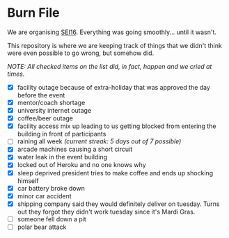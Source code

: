 # Burn File

We are organising [SEI16](http://seium.org). Everything was going smoothly... until it wasn't.

This repository is where we are keeping track of things that we didn't think were even possible to go wrong, but somehow did.

*NOTE: All checked items on the list did, in fact, happen and we cried at times.*

- [x] facility outage because of extra-holiday that was approved the day before the event
- [x] mentor/coach shortage
- [x] university internet outage
- [x] coffee/beer outage
- [x] facility access mix up leading to us getting blocked from entering the building in front of participants
- [ ] raining all week *(current streak: 5 days out of 7 possible)*
- [x] arcade machines causing a short circuit
- [x] water leak in the event building
- [x] locked out of Heroku and no one knows why
- [x] sleep deprived president tries to make coffee and ends up shocking himself
- [x] car battery broke down
- [x] minor car accident
- [x] shipping company said they would definitely deliver on tuesday. Turns out they forgot they didn't work tuesday since it's Mardi Gras.
- [ ] someone fell down a pit
- [ ] polar bear attack

